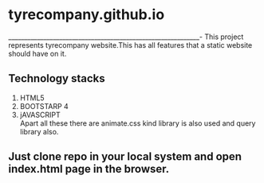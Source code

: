 # tyrecompany.github.io
____________________________________________________________-
This project represents tyrecompany website.This has all features that a static website should have on it.
## Technology stacks
1. HTML5
2. BOOTSTARP 4<br>
3. jAVASCRIPT<br>
Apart all these there are animate.css kind library is also used and query library also.

## Just clone repo in your local system and open index.html page in the browser.
